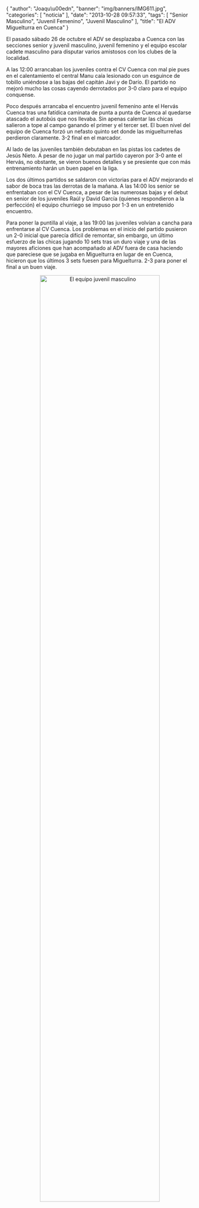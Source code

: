 {
  "author": "Joaqu\u00edn", 
  "banner": "img/banners/IMG611.jpg", 
  "categories": [
    "noticia"
  ], 
  "date": "2013-10-28 09:57:33", 
  "tags": [
    "Senior Masculino", 
    "Juvenil Femenino", 
    "Juvenil Masculino"
  ], 
  "title": "El ADV Miguelturra en Cuenca"
}

El pasado sábado 26 de octubre el ADV se desplazaba a Cuenca con las secciones senior y juvenil masculino, juvenil femenino y el equipo escolar cadete masculino para disputar varios amistosos con los clubes de la localidad.

A las 12:00 arrancaban los juveniles contra el CV Cuenca con mal pie pues en el calentamiento el central Manu caía lesionado con un esguince de tobillo uniéndose a las bajas del capitán Javi y de Darío. El partido no mejoró mucho las cosas cayendo derrotados por 3-0 claro para el equipo conquense.

Poco después arrancaba el encuentro juvenil femenino ante el Hervás Cuenca tras una fatídica caminata de punta a punta de Cuenca al quedarse atascado el autobús que nos llevaba. Sin apenas calentar las chicas salieron a tope al campo ganando el primer y el tercer set. El buen nivel del equipo de Cuenca forzó  un nefasto quinto set donde las miguelturreñas perdieron claramente. 3-2 final en el marcador.

Al lado de las juveniles también debutaban en las pistas los cadetes de Jesús Nieto. A pesar de no jugar un mal partido cayeron por 3-0 ante el Hervás, no obstante, se vieron buenos detalles y se presiente que con más entrenamiento harán un buen papel en la liga.

Los dos últimos partidos se saldaron con victorias para el ADV mejorando el sabor de boca tras las derrotas de la mañana. A las 14:00 los senior se enfrentaban con el CV Cuenca, a pesar de las numerosas bajas y el debut en senior de los juveniles Raúl y David García (quienes respondieron a la perfección) el equipo churriego se impuso por 1-3 en un entretenido encuentro.

Para poner la puntilla al viaje, a las 19:00 las juveniles volvían a cancha para enfrentarse al CV Cuenca. Los problemas en el inicio del partido pusieron un 2-0 inicial que parecía difícil de remontar, sin embargo, un último esfuerzo de las chicas jugando 10 sets tras un duro viaje y una de las mayores aficiones que han acompañado al ADV fuera de casa haciendo que pareciese que se jugaba en Miguelturra en lugar de en Cuenca, hicieron que los últimos 3 sets fuesen para Miguelturra. 2-3 para poner el final a un buen viaje.

<center>
<a target="_new" href="http://www.advmiguelturra.org/drupal/sites/default/files/IMG611.jpg"> 
<img alt="El equipo juvenil masculino" width="80%" align="center" src="http://www.advmiguelturra.org/drupal/sites/default/files/IMG611.jpg"/> </a>
</center>



